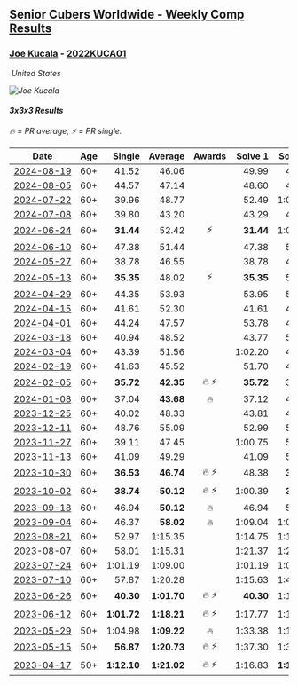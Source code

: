 <style>table {white-space: nowrap;}</style>
<link rel="stylesheet" type="text/css" href="/scw-comp/css/flags.css" />

## [Senior Cubers Worldwide - Weekly Comp Results](/scw-comp/results/)
### [Joe Kucala](README.md) - [2022KUCA01](https://www.worldcubeassociation.org/persons/2022KUCA01?event=333)

<i class="flag flag-US" />&nbsp;United States

![Joe Kucala](1682123036.jpg)

#### 3x3x3 Results

<span style="white-space: nowrap;">🔥 = PR average</span>, <span style="white-space: nowrap;">⚡ = PR single</span>.

| Date | Age | Single | Average | Awards | Solve 1 | Solve 2 | Solve 3 | Solve 4 | Solve 5 | Video |
| :--: | :--: | --: | --: | :--: | --: | --: | --: | --: | --: | :-- |
| [2024-08-19](../../results/2024-08-19/333.md) | 60+ | 41.52 | 46.06 |  | 49.99 | 41.52 | 44.93 | 43.27 | 1:10.44 | [Desktop](https://www.facebook.com/events/1156782986175552/permalink/1161954238991760) / [Mobile](https://m.facebook.com/events/1156782986175552?view=permalink&id=1161954238991760) |
| [2024-08-05](../../results/2024-08-05/333.md) | 60+ | 44.57 | 47.14 |  | 48.60 | 46.23 | 46.59 | 1:17.33 | 44.57 | [Desktop](https://www.facebook.com/events/1659713531529180/permalink/1668445273989339) / [Mobile](https://m.facebook.com/events/1659713531529180?view=permalink&id=1668445273989339) |
| [2024-07-22](../../results/2024-07-22/333.md) | 60+ | 39.96 | 48.77 |  | 52.49 | 1:07.27 | 39.96 | 49.57 | 44.24 | [Desktop](https://www.facebook.com/events/909767637577126/permalink/918848933335663) / [Mobile](https://m.facebook.com/events/909767637577126?view=permalink&id=918848933335663) |
| [2024-07-08](../../results/2024-07-08/333.md) | 60+ | 39.80 | 43.20 |  | 43.29 | 45.28 | 39.80 | 41.04 | 52.96 | [Desktop](https://www.facebook.com/events/821748909640871/permalink/822598709555891) / [Mobile](https://m.facebook.com/events/821748909640871?view=permalink&id=822598709555891) |
| [2024-06-24](../../results/2024-06-24/333.md) | 60+ | **31.44** | 52.42 | ⚡ | **31.44** | 1:01.49 | 47.40 | 48.38 | 1:20.15 | [Desktop](https://www.facebook.com/events/437464695833920/permalink/440864098827313) / [Mobile](https://m.facebook.com/events/437464695833920?view=permalink&id=440864098827313) |
| [2024-06-10](../../results/2024-06-10/333.md) | 60+ | 47.38 | 51.44 |  | 47.38 | 57.47 | 49.18 | 1:09.61 | 47.67 | [Desktop](https://www.facebook.com/events/1031082051776253/permalink/1038921807658944) / [Mobile](https://m.facebook.com/events/1031082051776253?view=permalink&id=1038921807658944) |
| [2024-05-27](../../results/2024-05-27/333.md) | 60+ | 38.78 | 46.55 |  | 38.78 | 47.06 | 45.52 | 51.54 | 47.06 | [Desktop](https://www.facebook.com/events/838099921518555/permalink/842776991050848) / [Mobile](https://m.facebook.com/events/838099921518555?view=permalink&id=842776991050848) |
| [2024-05-13](../../results/2024-05-13/333.md) | 60+ | **35.35** | 48.02 | ⚡ | **35.35** | 55.20 | 39.41 | DNF | 49.44 | [Desktop](https://www.facebook.com/events/800074235387553/permalink/806316431430000) / [Mobile](https://m.facebook.com/events/800074235387553?view=permalink&id=806316431430000) |
| [2024-04-29](../../results/2024-04-29/333.md) | 60+ | 44.35 | 53.93 |  | 53.95 | 50.37 | 57.46 | 44.35 | 1:03.94 | [Desktop](https://www.facebook.com/events/728652622517739/permalink/731009138948754) / [Mobile](https://m.facebook.com/events/728652622517739?view=permalink&id=731009138948754) |
| [2024-04-15](../../results/2024-04-15/333.md) | 60+ | 41.61 | 52.30 |  | 41.61 | 47.88 | 53.32 | 55.69 | 57.09 | [Desktop](https://www.facebook.com/events/288128664385253/permalink/292785147252938) / [Mobile](https://m.facebook.com/events/288128664385253?view=permalink&id=292785147252938) |
| [2024-04-01](../../results/2024-04-01/333.md) | 60+ | 44.24 | 47.57 |  | 53.78 | 44.24 | 47.78 | 49.42 | 45.52 | [Desktop](https://www.facebook.com/events/399816879472850/permalink/403941942393677) / [Mobile](https://m.facebook.com/events/399816879472850?view=permalink&id=403941942393677) |
| [2024-03-18](../../results/2024-03-18/333.md) | 60+ | 40.94 | 48.52 |  | 43.77 | 51.56 | 54.77 | 40.94 | 50.24 | [Desktop](https://www.facebook.com/events/962609138892132/permalink/966710068482039) / [Mobile](https://m.facebook.com/events/962609138892132?view=permalink&id=966710068482039) |
| [2024-03-04](../../results/2024-03-04/333.md) | 60+ | 43.39 | 51.56 |  | 1:02.20 | 43.39 | 44.92 | 1:26.53 | 47.55 | [Desktop](https://www.facebook.com/events/682023687232856/permalink/687371986698026) / [Mobile](https://m.facebook.com/events/682023687232856?view=permalink&id=687371986698026) |
| [2024-02-19](../../results/2024-02-19/333.md) | 60+ | 41.63 | 45.52 |  | 51.70 | 44.91 | 50.00 | 41.63 | 41.66 | [Desktop](https://www.facebook.com/events/947093233792978/permalink/950938176741817) / [Mobile](https://m.facebook.com/events/947093233792978?view=permalink&id=950938176741817) |
| [2024-02-05](../../results/2024-02-05/333.md) | 60+ | **35.72** | **42.35** | 🔥 ⚡ | **35.72** | 35.76 | 42.75 | 48.55 | 49.94 | [Desktop](https://www.facebook.com/events/3090201184445880/permalink/3102290493236949) / [Mobile](https://m.facebook.com/events/3090201184445880?view=permalink&id=3102290493236949) |
| [2024-01-08](../../results/2024-01-08/333.md) | 60+ | 37.04 | **43.68** | 🔥 | 37.12 | 41.30 | 37.04 | 52.63 | 1:13.86 | [Desktop](https://www.facebook.com/events/1278843609453417/permalink/1279388729398905) / [Mobile](https://m.facebook.com/events/1278843609453417?view=permalink&id=1279388729398905) |
| [2023-12-25](../../results/2023-12-25/333.md) | 60+ | 40.02 | 48.33 |  | 43.81 | 40.02 | 1:00.31 | 40.87 | 1:09.04 | [Desktop](https://www.facebook.com/events/231087383363053/permalink/233062556498869) / [Mobile](https://m.facebook.com/events/231087383363053?view=permalink&id=233062556498869) |
| [2023-12-11](../../results/2023-12-11/333.md) | 60+ | 48.76 | 55.09 |  | 52.99 | 53.53 | 58.75 | 1:06.69 | 48.76 | [Desktop](https://www.facebook.com/events/1404140403643629/permalink/1408638566527146) / [Mobile](https://m.facebook.com/events/1404140403643629?view=permalink&id=1408638566527146) |
| [2023-11-27](../../results/2023-11-27/333.md) | 60+ | 39.11 | 47.45 |  | 1:00.75 | 53.04 | 50.10 | 39.22 | 39.11 | [Desktop](https://www.facebook.com/events/889636606027860/permalink/895043925487128) / [Mobile](https://m.facebook.com/events/889636606027860?view=permalink&id=895043925487128) |
| [2023-11-13](../../results/2023-11-13/333.md) | 60+ | 41.09 | 49.29 |  | 41.09 | 54.76 | 50.88 | 42.24 | 1:43.29 | [Desktop](https://www.facebook.com/events/1478121449586426/permalink/1485564175508820) / [Mobile](https://m.facebook.com/events/1478121449586426?view=permalink&id=1485564175508820) |
| [2023-10-30](../../results/2023-10-30/333.md) | 60+ | **36.53** | **46.74** | 🔥 ⚡ | 48.38 | **36.53** | 58.10 | 49.51 | 42.33 | [Desktop](https://www.facebook.com/events/1074911313795532/permalink/1082114626408534) / [Mobile](https://m.facebook.com/events/1074911313795532?view=permalink&id=1082114626408534) |
| [2023-10-02](../../results/2023-10-02/333.md) | 60+ | **38.74** | **50.12** | 🔥 ⚡ | 1:00.39 | **38.74** | 47.41 | 53.72 | 49.22 | [Desktop](https://www.facebook.com/events/1518773368939011/permalink/1524254438390904) / [Mobile](https://m.facebook.com/events/1518773368939011?view=permalink&id=1524254438390904) |
| [2023-09-18](../../results/2023-09-18/333.md) | 60+ | 46.94 | **50.12** | 🔥 | 46.94 | 57.99 | 54.60 | 47.80 | 47.96 | [Desktop](https://www.facebook.com/events/1636211493537200/permalink/1641240699700946) / [Mobile](https://m.facebook.com/events/1636211493537200?view=permalink&id=1641240699700946) |
| [2023-09-04](../../results/2023-09-04/333.md) | 60+ | 46.37 | **58.02** | 🔥 | 1:09.04 | 1:06.20 | 49.76 | 46.37 | 58.09 | [Desktop](https://www.facebook.com/events/190773964023185/permalink/196929486740966) / [Mobile](https://m.facebook.com/events/190773964023185?view=permalink&id=196929486740966) |
| [2023-08-21](../../results/2023-08-21/333.md) | 60+ | 52.97 | 1:15.35 |  | 1:14.75 | 1:15.19 | 1:16.12 | 52.97 | 1:17.27 | [Desktop](https://www.facebook.com/events/1826888371060368/permalink/1828077834274755) / [Mobile](https://m.facebook.com/events/1826888371060368?view=permalink&id=1828077834274755) |
| [2023-08-07](../../results/2023-08-07/333.md) | 60+ | 58.01 | 1:15.31 |  | 1:21.37 | 1:23.12 | 58.01 | 1:17.31 | 1:07.25 | [Desktop](https://www.facebook.com/events/274987855148595/permalink/277034284943952) / [Mobile](https://m.facebook.com/events/274987855148595?view=permalink&id=277034284943952) |
| [2023-07-24](../../results/2023-07-24/333.md) | 60+ | 1:01.19 | 1:09.00 |  | 1:01.19 | 1:09.43 | 1:08.05 | 1:10.57 | 1:09.52 | [Desktop](https://www.facebook.com/events/1475111463308788/permalink/1480040939482507) / [Mobile](https://m.facebook.com/events/1475111463308788?view=permalink&id=1480040939482507) |
| [2023-07-10](../../results/2023-07-10/333.md) | 60+ | 57.87 | 1:20.28 |  | 1:15.63 | 1:40.75 | 57.87 | 1:04.47 | 1:51.77 | [Desktop](https://www.facebook.com/events/198208716234931/permalink/201708792551590) / [Mobile](https://m.facebook.com/events/198208716234931?view=permalink&id=201708792551590) |
| [2023-06-26](../../results/2023-06-26/333.md) | 60+ | **40.30** | **1:01.70** | 🔥 ⚡ | **40.30** | 1:11.15 | 1:00.73 | 53.58 | 1:10.79 | [Desktop](https://www.facebook.com/events/205496442461873/permalink/206414075703443) / [Mobile](https://m.facebook.com/events/205496442461873?view=permalink&id=206414075703443) |
| [2023-06-12](../../results/2023-06-12/333.md) | 60+ | **1:01.72** | **1:18.21** | 🔥 ⚡ | 1:17.77 | 1:13.66 | 2:36.46 | 1:23.21 | **1:01.72** | [Desktop](https://www.facebook.com/events/2098018943739146/permalink/2104145106459863) / [Mobile](https://m.facebook.com/events/2098018943739146?view=permalink&id=2104145106459863) |
| [2023-05-29](../../results/2023-05-29/333.md) | 50+ | 1:04.98 | **1:09.22** | 🔥 | 1:33.38 | 1:17.30 | 1:05.15 | 1:04.98 | 1:05.21 | [Desktop](https://www.facebook.com/events/199553879662923/permalink/206388405646137) / [Mobile](https://m.facebook.com/events/199553879662923?view=permalink&id=206388405646137) |
| [2023-05-15](../../results/2023-05-15/333.md) | 50+ | **56.87** | **1:20.73** | 🔥 ⚡ | 1:37.30 | 1:33.59 | 1:19.83 | 1:08.76 | **56.87** | [Desktop](https://www.facebook.com/events/943848890264789/permalink/945986663384345) / [Mobile](https://m.facebook.com/events/943848890264789?view=permalink&id=945986663384345) |
| [2023-04-17](../../results/2023-04-17/333.md) | 50+ | **1:12.10** | **1:21.02** | 🔥 ⚡ | 1:16.83 | **1:12.10** | 1:49.43 | 1:22.38 | 1:23.84 | [Desktop](https://www.facebook.com/events/786804792820217/permalink/794143088753054) / [Mobile](https://m.facebook.com/events/786804792820217?view=permalink&id=794143088753054) |


<!-- Global site tag (gtag.js) - Google Analytics -->
<script async src="https://www.googletagmanager.com/gtag/js?id=UA-86348435-3"></script>
<script>window.dataLayer = window.dataLayer || []; function gtag() {dataLayer.push(arguments);} gtag('js', new Date()); gtag('config', 'UA-86348435-3');</script>
